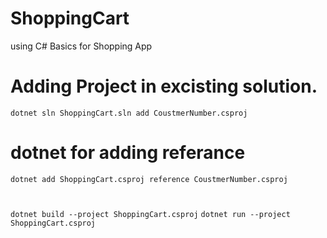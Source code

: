 # ShoppingCart
using C# Basics for Shopping App 



# Adding Project in excisting solution.

 ```
 dotnet sln ShoppingCart.sln add CoustmerNumber.csproj
 ```
# dotnet for adding referance
```
dotnet add ShoppingCart.csproj reference CoustmerNumber.csproj 
```

#
```dotnet build --project ShoppingCart.csproj```
```dotnet run --project ShoppingCart.csproj```
